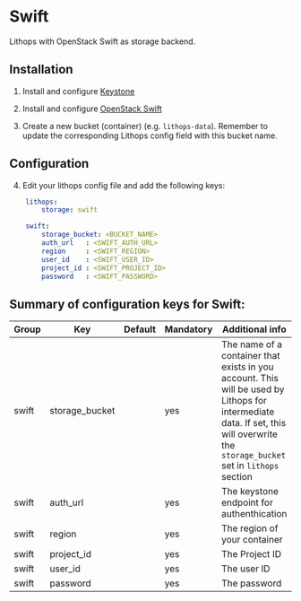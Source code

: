 # Swift

Lithops with OpenStack Swift as storage backend.


## Installation

1. Install and configure [Keystone](https://docs.openstack.org/keystone/latest/install/)

2. Install and configure [OpenStack Swift](https://docs.openstack.org/swift/latest/install/)

3. Create a new bucket (container) (e.g. `lithops-data`). Remember to update the corresponding Lithops config field with this bucket name.

## Configuration

4. Edit your lithops config file and add the following keys:

```yaml
    lithops:
        storage: swift

    swift:
        storage_bucket: <BUCKET_NAME>
        auth_url   : <SWIFT_AUTH_URL>
        region     : <SWIFT_REGION>
        user_id    : <SWIFT_USER_ID>
        project_id : <SWIFT_PROJECT_ID>
        password   : <SWIFT_PASSWORD>
```
 

## Summary of configuration keys for Swift:

|Group|Key|Default|Mandatory|Additional info|
|---|---|---|---|---|
|swift | storage_bucket | | yes | The name of a container that exists in you account. This will be used by Lithops for intermediate data. If set, this will overwrite the `storage_bucket` set in `lithops` section |
|swift | auth_url | |yes | The keystone endpoint for authenthication |
|swift | region | |yes | The region of your container |
|swift | project_id | |yes | The Project ID |
|swift | user_id | |yes | The user ID |
|swift | password | |yes | The password |

